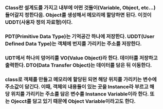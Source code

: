 ### Class란 설계도를 가지고 내부에 어떤 것들이(Variable, Object, etc...) 들어갈지 정한다음. Object를 생성해서 메모리에 할당하면 된다. 이것이 UDDT(사용자 정의 자료형)이다.

### PDT(Primitive Data Type)는 기억공간 하나에 저장한다. UDDT(User Defined Data Type)는 객체에 번지를 가리키는 주소를 저장한다.

### UDT에서 하나의 덩어리를 VO(Value Object)라 한다. 데이터를 저장하고 출력한다. DTO(Data Transfer Object)는 데이터를 담은 뒤 이동한다.

### class로 객체를 만들고 메모리에 할당된 되면 해당 위치를 가리키는 변수에 주소값이 담긴다. 이때, 객체의 내용들이 있는 곳을 Instance라 부르고 해당 위치를 가리키는 주소를 담은 변수를 Instance Variable이라 한다. 또 는 Ojecct를 담고 있기 때문에 Object Variable이라고도 한다. 